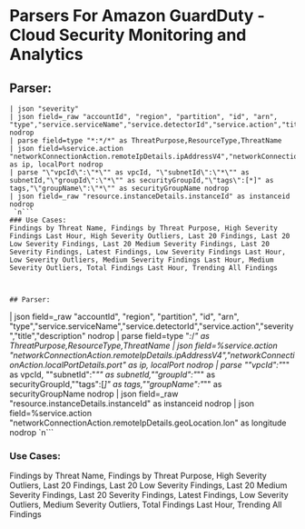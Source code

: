 # Parsers For Amazon GuardDuty - Cloud Security Monitoring and Analytics

## Parser:
```
| json "severity"
| json field=_raw "accountId", "region", "partition", "id", "arn", "type","service.serviceName","service.detectorId","service.action","title","description" nodrop
| parse field=type "*:*/*" as ThreatPurpose,ResourceType,ThreatName
| json field=%service.action "networkConnectionAction.remoteIpDetails.ipAddressV4","networkConnectionAction.localPortDetails.port" as ip, localPort nodrop
| parse "\"vpcId\":\"*\"" as vpcId, "\"subnetId\":\"*\"" as subnetId,"\"groupId\":\"*\"" as securityGroupId,"\"tags\":[*]" as tags,"\"groupName\":\"*\"" as securityGroupName nodrop
| json field=_raw "resource.instanceDetails.instanceId" as instanceid nodrop
 `n```
### Use Cases:
Findings by Threat Name, Findings by Threat Purpose, High Severity Findings Last Hour, High Severity Outliers, Last 20 Findings, Last 20 Low Severity Findings, Last 20 Medium Severity Findings, Last 20 Severity Findings, Latest Findings, Low Severity Findings Last Hour, Low Severity Outliers, Medium Severity Findings Last Hour, Medium Severity Outliers, Total Findings Last Hour, Trending All Findings



## Parser:
```
| json field=_raw "accountId", "region", "partition", "id", "arn", "type","service.serviceName","service.detectorId","service.action","severity","title","description" nodrop
| parse field=type "*:*/*" as ThreatPurpose,ResourceType,ThreatName
| json field=%service.action "networkConnectionAction.remoteIpDetails.ipAddressV4","networkConnectionAction.localPortDetails.port" as ip, localPort nodrop
| parse "\"vpcId\":\"*\"" as vpcId, "\"subnetId\":\"*\"" as subnetId,"\"groupId\":\"*\"" as securityGroupId,"\"tags\":[*]" as tags,"\"groupName\":\"*\"" as securityGroupName nodrop
| json field=_raw "resource.instanceDetails.instanceId" as instanceid nodrop
| json field=%service.action "networkConnectionAction.remoteIpDetails.geoLocation.lon" as longitude nodrop
 `n```
### Use Cases:
Findings by Threat Name, Findings by Threat Purpose, High Severity Outliers, Last 20 Findings, Last 20 Low Severity Findings, Last 20 Medium Severity Findings, Last 20 Severity Findings, Latest Findings, Low Severity Outliers, Medium Severity Outliers, Total Findings Last Hour, Trending All Findings


